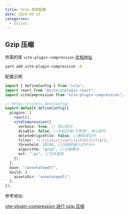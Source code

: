 ```yaml
---
title: Vite 常用配置
date: 2024-03-15
categories:
  - Eslint
---
```


## Gzip 压缩

所需的库 `vite-plugin-compression` [文档地址](https://github.com/vbenjs/vite-plugin-compression/tree/main#readme)

```sh
yarn add vite-plugin-compression -D
```

配置示例

```ts
import { defineConfig } from "vite";
import react from "@vitejs/plugin-react";
import viteCompression from "vite-plugin-compression";

// https://vitejs.dev/config/
export default defineConfig({
  plugins: [
    react(),
    viteCompression({
      verbose: true, // 默认即可
      disable: false, //开启压缩(不禁用)，默认即可
      deleteOriginFile: false, //删除源文件
      filter: /\.(js|mjs|json|css|html|ttf)$/I,
      threshold: 10240, //压缩前最小文件大小
      algorithm: "gzip", //压缩算法
      ext: ".gz", //文件类型
    }),
  ],
  base: "/annotatepdf/",
  build: {
    assetsDir: "annotatepdf/",
  },
});
```

参考地址:

[vite-plugin-compression 进行 gzip 压缩](https://www.jianshu.com/p/90ecbaa18cf9)
